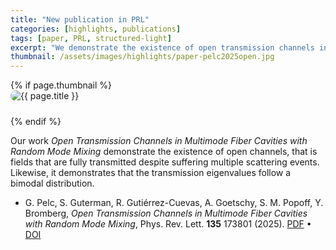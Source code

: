 ```yaml
---
title: "New publication in PRL"
categories: [highlights, publications]
tags: [paper, PRL, structured-light]
excerpt: "We demonstrate the existence of open transmission channels in multimode miber cavities with random mode mixing"
thumbnail: /assets/images/highlights/paper-pelc2025open.jpg
---
```


{% if page.thumbnail %}
<img src="{{ page.thumbnail | relative_url }}" alt="{{ page.title }}" style="display:block; margin:0 auto 1.5rem auto; max-width:100%; border-radius:10px;">
{% endif %}

Our work *Open Transmission Channels in Multimode Fiber Cavities with Random Mode Mixing* demonstrate the existence of open channels, that is fields that are fully transmitted despite suffering multiple scattering events. Likewise, it demonstrates that the transmission eigenvalues follow a bimodal distribution.

- G. Pelc, S. Guterman, R. Gutiérrez-Cuevas, A. Goetschy, S. M. Popoff, Y. Bromberg, *Open Transmission Channels in Multimode Fiber Cavities with Random Mode Mixing*, Phys. Rev. Lett. **135** 173801 (2025). [PDF](/assets/papers/pelc2025open.pdf) • [DOI](https://doi.org/10.1103/fvvb-76nn)
<!-- 👉 [Read the paper here](https://doi.org/10.1103/fvvb-76nn). -->